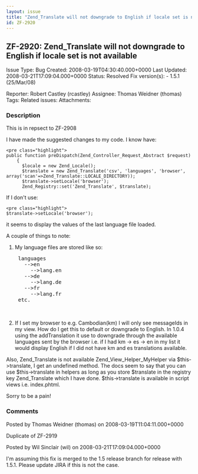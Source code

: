 ```yaml
---
layout: issue
title: "Zend_Translate will not downgrade to English if locale set is not available"
id: ZF-2920
---
```


ZF-2920: Zend\_Translate will not downgrade to English if locale set is not available
-------------------------------------------------------------------------------------

 Issue Type: Bug Created: 2008-03-19T04:30:40.000+0000 Last Updated: 2008-03-21T17:09:04.000+0000 Status: Resolved Fix version(s): - 1.5.1 (25/Mar/08)
 
 Reporter:  Robert Castley (rcastley)  Assignee:  Thomas Weidner (thomas)  Tags: 
 Related issues: 
 Attachments: 
### Description

This is in repsect to ZF-2908

I have made the suggested changes to my code. I know have:

 
    <pre class="highlight">
    public function preDispatch(Zend_Controller_Request_Abstract $request)
        {
          $locale = new Zend_Locale();
          $translate = new Zend_Translate('csv', 'languages', 'browser', array('scan'=>Zend_Translate::LOCALE_DIRECTORY));
          $translate->setLocale('browser');
          Zend_Registry::set('Zend_Translate', $translate);


If I don't use:

 
    <pre class="highlight">
    $translate->setLocale('browser');


it seems to display the values of the last language file loaded.

A couple of things to note:

1) My language files are stored like so:

 
    <pre class="highlight">
    languages
      -->en
        -->lang.en
      -->de
        -->lang.de
      -->fr
        -->lang.fr
    etc.


2) If I set my browser to e.g. Cambodian(km) I will only see messageIds in my view. How do I get this to default or downgrade to English. In 1.0.4 using the addTranslation it use to downgrade through the available languages sent by the browser i.e. if I had km -> es -> en in my list it would display English if I did not have km and es translations available.

Also, Zend\_Translate is not available Zend\_View\_Helper\_MyHelper via $this->translate, I get an undefined method. The docs seem to say that you can use $this->translate in helpers as long as you store $translate in the registry key Zend\_Translate which I have done. $this->translate is available in script views i.e. index.phtml.

Sorry to be a pain!

 

 

### Comments

Posted by Thomas Weidner (thomas) on 2008-03-19T11:04:11.000+0000

Duplicate of ZF-2919

 

 

Posted by Wil Sinclair (wil) on 2008-03-21T17:09:04.000+0000

I'm assuming this fix is merged to the 1.5 release branch for release with 1.5.1. Please update JIRA if this is not the case.

 

 
